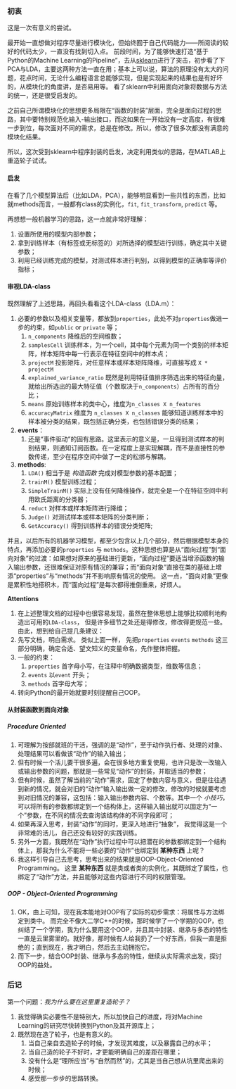 ### 初衷
这是一次有意义的尝试。

最开始一直想做对程序尽量进行模块化，但始终囿于自己代码能力——所阅读的较好的代码太少，一直没有找到切入点。
前段时间，为了能够快速打造“基于Python的Machine Learning的Pipeline”，去从[sklearn](http://scikit-learn.org/stable/modules/generated/sklearn.decomposition.PCA.html)进行了突击，初步看了下PCA与LDA，主要这两种方法一直在用；基本上可以说，算法的原理没有太大的问题，花点时间，无论什么编程语言总能够实现，但是实现起来的结果也是有好坏的，从模块化的角度讲，是否易用等。 看了sklearn中利用面向对象将数据与方法的统一，还是很受启发的。

之前自己所谓模块化的思想更多局限在“函数的封装”层面，完全是面向过程的思路，其中要特别规范化输入-输出接口，而这如果在一开始没有一定高度，有很难一步到位，每次面对不同的需求，总是在修改。所以，修改了很多次都没有满意的模块化结果。

所以，这次受到sklearn中程序封装的启发，决定利用类似的思路，在MATLAB上重造轮子试试。


#### 启发
在看了几个模型算法后（比如LDA，PCA），能够明显看到一些共性的东西，比如就methods而言，一般都有class的实例化，`fit`, `fit_transform`, `predict` 等。

再想想一般机器学习的思路，这一点就非常好理解：
1. 设置所使用的模型内部参数；
2. 拿到训练样本（有标签或无标签的）对所选择的模型进行训练，确定其中关键参数；
3. 利用已经训练完成的模型，对测试样本进行判别，以得到模型的正确率等评价指标；


#### 审视LDA-class
既然理解了上述思路，再回头看看这个LDA-class（LDA.m）：
1. 必要的参数以及相关变量等，都放到`properties`，此处不对`properties`做进一步的约束，如`public` or `private` 等；
    1. `n_components` 降维后的空间维数；
    2. `samplesCell` 训练样本，为一个cell，其中每个元素为同一个类别的样本矩阵，样本矩阵中每一行表示在特征空间中的样本点；
    3. `projectM` 投影矩阵，对任意样本或样本矩阵降维，可直接写成 `X * projectM`
    4. `explained_variance_ratio` 既然是利用特征值排序筛选出来的特征向量，就给出所选出的最大特征值（个数取决于`n_components`）占所有的百分比；
    5. `means` 原始训练样本的类中心，维度为`n_classes X n_features`
    6. `accuracyMatrix` 维度为 `n_classes X n_classes` 能够知道训练样本中的样本被分类的结果，既包括正确分类，也包括错误分类的结果；
2. __events__：
    1. 还是“事件驱动”的固有思路。这里表示的意义是，一旦得到测试样本的判别结果，则通知订阅函数。在一定程度上是实现解耦，而不是直接性的参数传递，至少在程序空间中做了一定的松绑与解耦。
3. __methods__:
    1. `LDA()` 相当于是 _构造函数_ 完成对模型参数的基本配置；
    2. `trainM()` 模型训练过程；
    3. `SimpleTrainM()` 实际上没有任何降维操作，就完全是一个在特征空间中利用欧氏距离的分类器；
    4. `reduct` 对样本或样本矩阵进行降维；
    3. `Judge()` 对测试样本或样本矩阵的分类判断；
    4. `GetAccuracy()` 得到训练样本的错误分类矩阵;

并且，以后所有的机器学习模型，都至少包含以上几个部分，然后根据模型本身的特点，再添加必要的`properties` 与 `methods`。这种思想也算是从“面向过程”到“面向对象”的过渡：如果想对原来的基础进行更新，“面向过程”要适当增添函数的输入输出参数，还很难保证对原有情况的兼容；而“面向对象”直接在类的基础上增添“properties”与“methods”并不影响原有情况的使用。
这一点，“面向对象”更像是累积性地搭积木，而“面向过程”是每次都得推倒重来，好烦人。

__Attentions__
1. 在上述整理文档的过程中也很容易发现，虽然在整体思想上能够比较顺利地构造出可用的`LDA-class`， 但是许多细节之处还是得修改，修改得更规范一些。由此，想到给自己提几条建议：
2. 先写文档，明白需求。 类似上面一样， 先把`properties` `events` `methods` 这三部分明确，确定合适、望文知义的变量命名，先作整体把握。
3. 一般的约束：
    1. `properties` 首字母小写，在注释中明确数据类型，维数等信息；
    2. `events` 以`event` 开头；
    3. `methods` 首字母大写；
4. 转向Python的最开始就要时刻提醒自己OOP。

#### 从封装函数到面向对象
##### Procedure Oriented
1. 可理解为按部就班的干活，强调的是“动作”，至于动作执行者、处理的对象、处理结果可以看做该“动作”的输入输出；
2. 但有时候一个活儿要干很多遍，会在很多地方重复使用，也许只是改一改输入或输出参数的问题，那就是一些常见“动作”的封装，并取适当的参数；
3. 但有时候，虽然了解当前的“动作”需求，固定了参数内容与意义，但是往往遇到新的情况，就会对旧的“动作”输入输出做一定的修改，修改的时候就要考虑到对旧情况的兼容，这包括：输入输出参数内容、个数等。其中一个 _小技巧_，可以将所有的参数都绑定到一个结构体上，这样输入输出就可以固定为“一个”参数，在不同的情况去查询该结构体的不同字段即可；
4. 如果再深入思考，封装“动作”的同时，更深入地进行“抽象”， 我觉得这是一个非常难的活儿，自己还没有较好的实践训练。
5. 另外一方面，我既然在“动作”执行过程中可以把潜在的参数都绑定到一个结构体上，那我为什么不能将一些必要的“动作”也绑定到 __某种东西__ 上呢？
6. 我这样引导自己去思考，思考出来的结果就是OOP-Object-Oriented Programming。
    这里 __某种东西__ 就是类或者类的实例化，其既绑定了属性，也绑定了“动作”方法，并且能够对这些内容进行不同的权限管理。


##### OOP - Object-Oriented Programming
1. OK，由上可知，现在我本能地对OOP有了实际的初步需求：将属性与方法绑定到类中。
而完全不像大二学C++的时候，那时候学了一个学期的OOP，也纠结了一个学期，我为什么要用这个OOP，并且其中封装、继承与多态的特性一直是云里雾里的。就好像，那时候有人给我扔了一个好东西，但我一直是拒绝的；直到现在，我才明白，然后去主动拥抱它。
2. 而下一步，结合OOP封装、继承与多态的特性，继续从实际需求出发，探讨OOP的益处。


### 后记

第一个问题：_我为什么要在这里重复造轮子？_
1. 我觉得确实必要性不是特别大，所以加快自己的进度，将对Machine Learning的研究尽快转换到Python及其开源库上；
2. 既然现在造了轮子，也是有意义的。
    1. 当自己亲自去造轮子的时候，才发现其难度，以及暴露自己的水平；
    2. 当自己造的轮子不好时，才更能明确自己的差距在哪里；
    3. 没有什么是“理所应当”与“自然而然”的，尤其是当自己想从坑里爬出来的时候；
    4. 感受那一步步的思路转换。